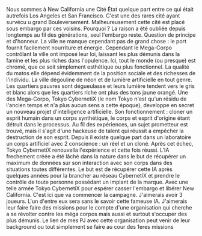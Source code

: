 Nous sommes à New California une Cité État quelque part entre ce qui était autrefois Los Angeles et San Francisco. C'est une des rares cité ayant survécu u grand Bouleversement. Malheureusement cette cité est placé sous embargo par ces voisins. Pourquoi ? La raison a été oubliée depuis longtemps au fil des générations, seul l'embargo reste. Question de principe et d'honneur. La ville ne manque cependant pas de grand chose : le port fournit facilement nourriture et énergie. Cependant le Mega-Corpo contrôlant la ville ont imposé leur loi, laissant les plus démunis dans la famine et les plus riches dans l'opulence. Ici, tout le monde (ou presque) est chromé, que ce soit simplement esthétique ou plus fonctionnel. La qualité du matos elle dépend évidemment de la position sociale et des richesses de l'individu. La ville dégouline de néon et de lumière artificielle en tout genre. Les quartiers pauvres sont dégueulasse et leurs lumière tendent vers le gris et blanc alors que les quartiers riche ont plus des tons jaune orangé. Une des Mega-Corpo, Tokyo CybernetiX (le nom Tokyo n'est qu'un résidu de l'ancien temps et n'a plus aucun sens a cette époque), developpe en secret un nouveau projet d'intelligence artificielle. Son fonctionnement : cloner un esprit humain dans un corps synthétique, le corps et esprit d'origine étant détruit dans le processus. Au fil des expériences, un sujet prometteur est trouvé, mais il s'agit d'une hackeuse de talent qui réussit a empêcher la destruction de son esprit. Depuis il existe quelque part dans un laboratoire un corps artificiel avec 2 conscience : un réel et un cloné. Après cet échec, Tokyo CybernetiX renouvella l'expérience et cette fois réussi. L'IA frechement créée a été lâché dans la nature dans le but de récupérer un maximum de données sur son interaction avec son corps dans des situations toutes différentes. Le but est de récupérer cette IA après quelques années pour la brancher au réseau CybernetiX et prendre le contrôle de toute personne possédant un implant de la marque. Avec une telle armée Tokyo CybernetiX pour espérer casser l'embargo et libérer New California. C'est ici que va commencer la campagne. J'aimerais avoir 3 joueurs. L'un d'entre eux sera sans le savoir cette fameuse IA. J'aimerais leur faire faire des missions pour le compte d'une organisation qui cherche a se révolter contre les méga corpos mais aussi et surtout s'occuper des plus démunis. Le lien de mes PJ avec cette organisation peut venir de leur background ou tout simplement se faire au cour des 1eres missions